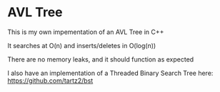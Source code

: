 # AVL Tree
This is my own impementation of an AVL Tree in C++

It searches at O(n) and inserts/deletes in O(log(n))

There are no memory leaks, and it should function as expected

I also have an implementation of a Threaded Binary Search Tree here: https://github.com/tartz2/bst
